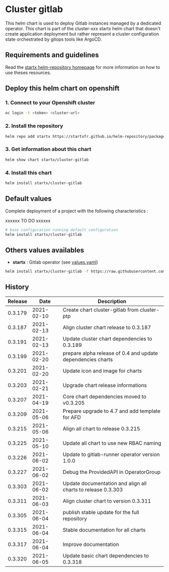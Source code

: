 # Cluster gitlab

This helm chart is used to deploy Gitlab instances managed by a dedicated operator.
This chart is part of the cluster-xxx startx helm chart that doesn't create application deployment but rather represent a cluster configuration state orchestrated by gitops tools like ArgoCD.

## Requirements and guidelines

Read the [startx helm-repository homepage](https://startxfr.github.io/helm-repository) for
more information on how to use theses resources.

## Deploy this helm chart on openshift

### 1. Connect to your Openshift cluster

```bash
oc login -t <token> <cluster-url>
```

### 2. Install the repository

```bash
helm repo add startx https://startxfr.github.io/helm-repository/packages/
```

### 3. Get information about this chart

```bash
helm show chart startx/cluster-gitlab
```

### 4. Install this chart

```bash
helm install startx/cluster-gitlab
```

## Default values

Complete deployment of a project with the following characteristics :

xxxxxx TO DO xxxxxx

```bash
# base configuration running default configuration
helm install startx/cluster-gitlab
```

## Others values availables

- **startx** : Gitlab operator (see [values.yaml](https://raw.githubusercontent.com/startxfr/helm-repository/master/charts/cluster-gitlab/values-startx.yaml))

```bash
helm install startx/cluster-gitlab -f https://raw.githubusercontent.com/startxfr/helm-repository/master/charts/cluster-gitlab/values-startx.yaml
```

## History

| Release | Date       | Description                                                  |
| ------- | ---------- | ------------------------------------------------------------ |
| 0.3.179 | 2021-02-10 | Create chart cluster-gitlab from cluster-ptp                 |
| 0.3.187 | 2021-02-13 | Align cluster chart release to 0.3.187                       |
| 0.3.191 | 2021-02-13 | Update cluster chart dependencies to 0.3.189                 |
| 0.3.199 | 2021-02-20 | prepare alpha release of 0.4 and update dependencies charts  |
| 0.3.201 | 2021-02-20 | Update icon and image for charts                             |
| 0.3.203 | 2021-02-21 | Upgrade chart release informations                           |
| 0.3.207 | 2021-04-19 | Core chart dependencies moved to v0.3.205                    |
| 0.3.209 | 2021-05-06 | Prepare upgrade to 4.7 and add template for AFD              |
| 0.3.215 | 2021-05-06 | Align all chart to release 0.3.215                           |
| 0.3.225 | 2021-05-10 | Update all chart to use new RBAC naming                      |
| 0.3.226 | 2021-06-02 | Update to gitlab-runner operator version 1.0.0               |
| 0.3.227 | 2021-06-02 | Debug the ProvidedAPI in OperatorGroup                       |
| 0.3.303 | 2021-06-02 | Update documentation and align all charts to release 0.3.303 |
| 0.3.311 | 2021-06-03 | Align cluster chart to version 0.3.311                       |
| 0.3.305 | 2021-06-04 | publish stable update for the full repository
| 0.3.315 | 2021-06-04 | Stable documentation for all charts
| 0.3.317 | 2021-06-04 | Improve documentation
| 0.3.320 | 2021-06-05 | Update basic chart dependencies to 0.3.318
